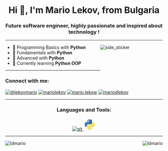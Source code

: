 <h1 align="center">Hi 👋, I'm Mario Lekov, from Bulgaria</h1>
<h3 align="center">Future software engineer, highly passionate and inspired about technology !</h3>

---

<img align="right" width=200px height=110px alt="side_sticker" src="https://cdn.dribbble.com/users/926537/screenshots/4502924/media/79e26abb3fb85b42f2722cf22da095dc.gif" />

- 🤝 Programming Basics with **Python** 
- 🤝 Fundamentals with **Python**
- 🤝 Advanced with **Python**
- 🌱 Currently learning **Python OOP**

---

<h3 align="left">Connect with me:</h3>
<p align="left">
<a href="https://twitter.com/@lekovmario" target="blank"><img align="center" src="https://raw.githubusercontent.com/rahuldkjain/github-profile-readme-generator/master/src/images/icons/Social/twitter.svg" alt="@lekovmario" height="30" width="40" /></a>
<a href="https://www.linkedin.com/in/mario-lekov-9714aa26b" target="blank"><img align="center" src="https://raw.githubusercontent.com/rahuldkjain/github-profile-readme-generator/master/src/images/icons/Social/linked-in-alt.svg" alt="mariolekov" height="30" width="40" /></a>
<a href="https://fb.com/mario.lekow" target="blank"><img align="center" src="https://raw.githubusercontent.com/rahuldkjain/github-profile-readme-generator/master/src/images/icons/Social/facebook.svg" alt="mario.lekow" height="30" width="40" /></a>
<a href="https://instagram.com/mariolekov" target="blank"><img align="center" src="https://raw.githubusercontent.com/rahuldkjain/github-profile-readme-generator/master/src/images/icons/Social/instagram.svg" alt="mariodlekov" height="30" width="40" /></a>
</p>

---

<h3 align="center">Languages and Tools:</h3>
<p align="center"> <a href="https://git-scm.com/" target="_blank" rel="noreferrer"> <img src="https://www.vectorlogo.zone/logos/git-scm/git-scm-icon.svg" alt="git" width="40" height="40"/> </a> <a href="https://www.python.org" target="_blank" rel="noreferrer"> <img src="https://raw.githubusercontent.com/devicons/devicon/master/icons/python/python-original.svg" alt="python" width="40" height="40"</a></p>

---

<p><img align="left" src="https://github-readme-stats.vercel.app/api/top-langs?username=ldmario&show_icons=true&locale=en&layout=compact" alt="ldmario" /></p>
<p><img align="right" src="https://github-readme-streak-stats.herokuapp.com/?user=ldmario&" alt="ldmario" /></p>
